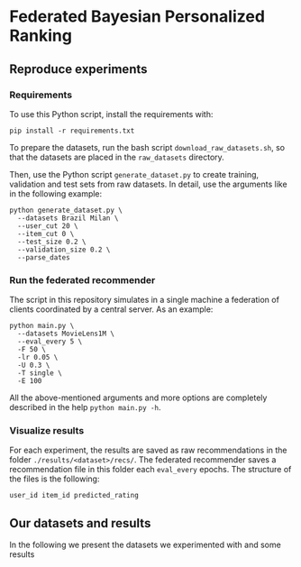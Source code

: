 # Federated Bayesian Personalized Ranking

## Reproduce experiments

### Requirements
To use this Python script, install the requirements with:
```
pip install -r requirements.txt
```

To prepare the datasets, run the bash script ```download_raw_datasets.sh```, so that the datasets are placed in the ```raw_datasets``` directory.

Then, use the Python script ```generate_dataset.py``` to create training, validation and test sets from raw datasets. In detail, use the arguments like in the following example:
```
python generate_dataset.py \
  --datasets Brazil Milan \
  --user_cut 20 \
  --item_cut 0 \
  --test_size 0.2 \
  --validation_size 0.2 \
  --parse_dates
```

### Run the federated recommender
The script in this repository simulates in a single machine a federation of clients coordinated by a central server. As an example:
```
python main.py \
  --datasets MovieLens1M \
  --eval_every 5 \
  -F 50 \
  -lr 0.05 \
  -U 0.3 \
  -T single \
  -E 100
```
All the above-mentioned arguments and more options are completely described in the help ```python main.py -h```.
  
### Visualize results
For each experiment, the results are saved as raw recommendations in the folder ```./results/<dataset>/recs/```.
The federated recommender saves a recommendation file in this folder each ```eval_every``` epochs.
The structure of the files is the following:
```
user_id item_id predicted_rating
```

## Our datasets and results

In the following we present the datasets we experimented with and some results
